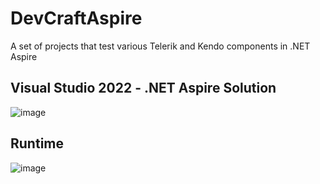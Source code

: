 # DevCraftAspire
A set of projects that test various Telerik and Kendo components in .NET Aspire

## Visual Studio 2022 - .NET Aspire Solution

![image](https://github.com/LanceMcCarthy/DevCraftAspire/assets/3520532/03318693-d973-4ba3-ae0b-15a53e4d56ce)

## Runtime

![image](https://github.com/LanceMcCarthy/DevCraftAspire/assets/3520532/b83e9abb-8321-4710-83c2-c8c25e46f9b8)
